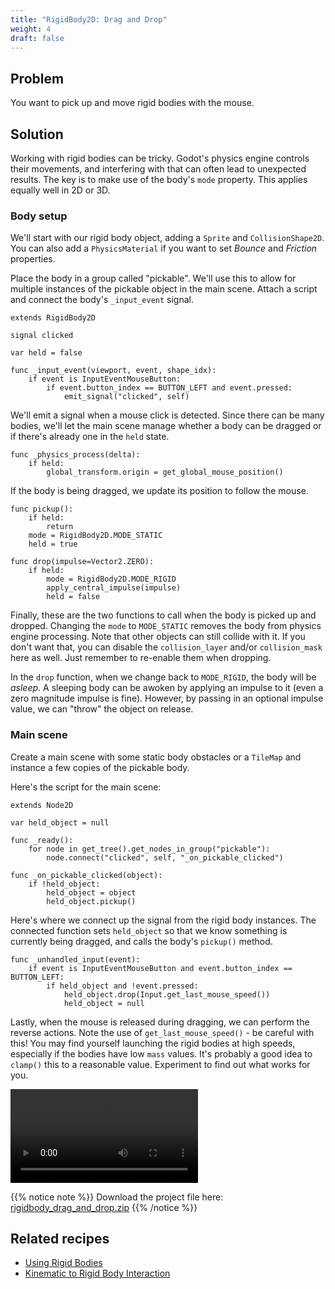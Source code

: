 ```yaml
---
title: "RigidBody2D: Drag and Drop"
weight: 4
draft: false
---
```


## Problem

You want to pick up and move rigid bodies with the mouse.

## Solution

Working with rigid bodies can be tricky. Godot's physics engine controls their movements, and interfering with that can often lead to unexpected results. The key is to make use of the body's `mode` property. This applies equally well in 2D or 3D.

### Body setup

We'll start with our rigid body object, adding a `Sprite` and `CollisionShape2D`. You can also add a `PhysicsMaterial` if you want to set _Bounce_ and _Friction_ properties.

Place the body in a group called "pickable". We'll use this to allow for multiple instances of the pickable object in the main scene. Attach a script and connect the body's `_input_event` signal.

```gdscript
extends RigidBody2D

signal clicked

var held = false

func _input_event(viewport, event, shape_idx):
    if event is InputEventMouseButton:
        if event.button_index == BUTTON_LEFT and event.pressed:
            emit_signal("clicked", self)
```

We'll emit a signal when a mouse click is detected. Since there can be many bodies, we'll let the main scene manage whether a body can be dragged or if there's already one in the `held` state.

```gdscript
func _physics_process(delta):
    if held:
        global_transform.origin = get_global_mouse_position()
```

If the body is being dragged, we update its position to follow the mouse.

```gdscript
func pickup():
    if held:
        return
    mode = RigidBody2D.MODE_STATIC
    held = true

func drop(impulse=Vector2.ZERO):
    if held:
        mode = RigidBody2D.MODE_RIGID
        apply_central_impulse(impulse)
        held = false
```

Finally, these are the two functions to call when the body is picked up and dropped. Changing the `mode` to `MODE_STATIC` removes the body from physics engine processing. Note that other objects can still collide with it. If you don't want that, you can disable the `collision_layer` and/or `collision_mask` here as well. Just remember to re-enable them when dropping.

In the `drop` function, when we change back to `MODE_RIGID`, the body will be _asleep_. A sleeping body can be awoken by applying an impulse to it (even a zero magnitude impulse is fine). However, by passing in an optional impulse value, we can "throw" the object on release.

### Main scene

Create a main scene with some static body obstacles or a `TileMap` and instance a few copies of the pickable body.

Here's the script for the main scene:

```gdscript
extends Node2D

var held_object = null

func _ready():
    for node in get_tree().get_nodes_in_group("pickable"):
        node.connect("clicked", self, "_on_pickable_clicked")

func _on_pickable_clicked(object):
    if !held_object:
        held_object = object
        held_object.pickup()
```

Here's where we connect up the signal from the rigid body instances. The connected function sets `held_object` so that we know something is currently being dragged, and calls the body's `pickup()` method.

```gdscript
func _unhandled_input(event):
    if event is InputEventMouseButton and event.button_index == BUTTON_LEFT:
        if held_object and !event.pressed:
            held_object.drop(Input.get_last_mouse_speed())
            held_object = null
```

Lastly, when the mouse is released during dragging, we can perform the reverse actions. Note the use of `get_last_mouse_speed()` - be careful with this! You may find yourself launching the rigid bodies at high speeds, especially if the bodies have low `mass` values. It's probably a good idea to `clamp()` this to a reasonable value. Experiment to find out what works for you.

<video controls src="/godot_recipes/img/rbody_drag.webm"></video>

{{% notice note %}}
Download the project file here: [rigidbody_drag_and_drop.zip](/godot_recipes/files/rigidbody_drag_and_drop.zip)
{{% /notice %}}

## Related recipes

- [Using Rigid Bodies](/godot_recipes/physics/godot3_kyn_rigidbody1/)
- [Kinematic to Rigid Body Interaction](/godot_recipes/physics/kinematic_to_rigidbody/)

